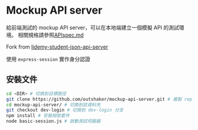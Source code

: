 # Mockup API server

給前端測試的 mockup  API server，可以在本地端建立一個模擬 API 的測試環境。
相關規格請參照[APIspec.md](APIspec.md)

Fork from [lidemy-student-json-api-server](https://github.com/Lidemy/lidemy-student-json-api-server)

使用 `express-session` 實作身分認證

## 安裝文件

```sh
cd <DIR> # 切換到目標路徑
git clone https://github.com/outshaker/mockup-api-server.git # 複製 repo 到本地端
cd mockup-api-server/ # 切換到該資料夾
git checkout dev-login # 切換到 dev-login 分支
npm install # 安裝相依套件
node basic-session.js # 啟動測試伺服器
```

